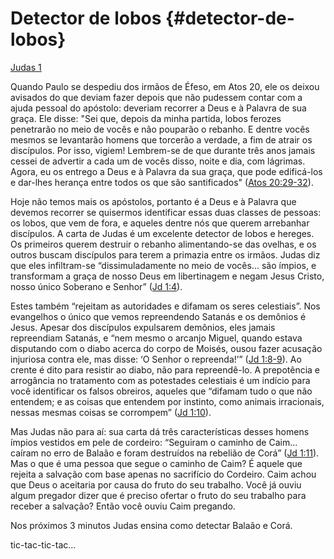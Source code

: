 # **Detector de lobos** {#detector-de-lobos}

[Judas 1](http://bibliaonline.com.br/acf/jd/1)

Quando Paulo se despediu dos irmãos de Éfeso, em Atos 20, ele os deixou avisados do que deviam fazer depois que não pudessem contar com a ajuda pessoal do apóstolo: deveriam recorrer a Deus e à Palavra de sua graça. Ele disse: &quot;Sei que, depois da minha partida, lobos ferozes penetrarão no meio de vocês e não pouparão o rebanho. E dentre vocês mesmos se levantarão homens que torcerão a verdade, a fim de atrair os discípulos. Por isso, vigiem! Lembrem-se de que durante três anos jamais cessei de advertir a cada um de vocês disso, noite e dia, com lágrimas. Agora, eu os entrego a Deus e à Palavra da sua graça, que pode edificá-los e dar-lhes herança entre todos os que são santificados&quot; ([Atos 20:29-32](http://bibliaonline.com.br/acf/atos/20/29-32)).

Hoje não temos mais os apóstolos, portanto é a Deus e à Palavra que devemos recorrer se quisermos identificar essas duas classes de pessoas: os lobos, que vem de fora, e aqueles dentre nós que querem arrebanhar discípulos. A carta de Judas é um excelente detector de lobos e hereges. Os primeiros querem destruir o rebanho alimentando-se das ovelhas, e os outros buscam discípulos para terem a primazia entre os irmãos. Judas diz que eles infiltram-se “dissimuladamente no meio de vocês... são ímpios, e transformam a graça de nosso Deus em libertinagem e negam Jesus Cristo, nosso único Soberano e Senhor” ([Jd 1:4](http://bibliaonline.com.br/acf/jd/1/4)).

Estes também “rejeitam as autoridades e difamam os seres celestiais”. Nos evangelhos o único que vemos repreendendo Satanás e os demônios é Jesus. Apesar dos discípulos expulsarem demônios, eles jamais repreendiam Satanás, e “nem mesmo o arcanjo Miguel, quando estava disputando com o diabo acerca do corpo de Moisés, ousou fazer acusação injuriosa contra ele, mas disse: ‘O Senhor o repreenda!’” ([Jd 1:8-9](http://bibliaonline.com.br/acf/jd/1/8-9)). Ao crente é dito para resistir ao diabo, não para repreendê-lo. A prepotência e arrogância no tratamento com as potestades celestiais é um indício para você identificar os falsos obreiros, aqueles que “difamam tudo o que não entendem; e as coisas que entendem por instinto, como animais irracionais, nessas mesmas coisas se corrompem” ([Jd 1:10](http://bibliaonline.com.br/acf/jd/1/10)).

Mas Judas não para aí: sua carta dá três características desses homens ímpios vestidos em pele de cordeiro: “Seguiram o caminho de Caim... caíram no erro de Balaão e foram destruídos na rebelião de Corá” ([Jd 1:11](http://bibliaonline.com.br/acf/jd/1/11)). Mas o que é uma pessoa que segue o caminho de Caim? É aquele que rejeita a salvação com base apenas no sacrifício do Cordeiro. Caim achou que Deus o aceitaria por causa do fruto do seu trabalho. Você já ouviu algum pregador dizer que é preciso ofertar o fruto do seu trabalho para receber a salvação? Então você ouviu Caim pregando.

Nos próximos 3 minutos Judas ensina como detectar Balaão e Corá.

tic-tac-tic-tac...